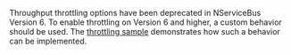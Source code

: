 Throughput throttling options have been deprecated in NServiceBus Version 6. To enable throttling on Version 6 and higher, a custom behavior should be used. The [throttling sample](/samples/throttling/) demonstrates how such a behavior can be implemented.